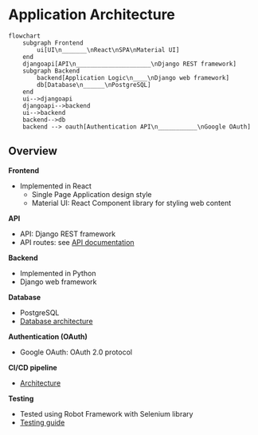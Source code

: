# Application Architecture

```mermaid
flowchart
    subgraph Frontend
        ui[UI\n_______\nReact\nSPA\nMaterial UI]
    end
    djangoapi[API\n_____________________\nDjango REST framework]
    subgraph Backend
        backend[Application Logic\n____\nDjango web framework]
        db[Database\n______\nPostgreSQL]
    end
    ui-->djangoapi
    djangoapi-->backend
    ui-->backend
    backend-->db
    backend --> oauth[Authentication API\n___________\nGoogle OAuth]
```

## Overview

**Frontend**

- Implemented in React
  - Single Page Application design style
  - Material UI: React Component library for styling web content

**API**

- API: Django REST framework
- API routes: see [API documentation](rest_api.md)

**Backend**

- Implemented in Python 
- Django web framework

**Database**

- PostgreSQL
- [Database architecture](cast_db-architecture.md)

**Authentication (OAuth)**

- Google OAuth: OAuth 2.0 protocol

**CI/CD pipeline**

- [Architecture](CICD_pipeline.md)

**Testing**

- Tested using Robot Framework with Selenium library
- [Testing guide](testing-details-and-instructions.md)

